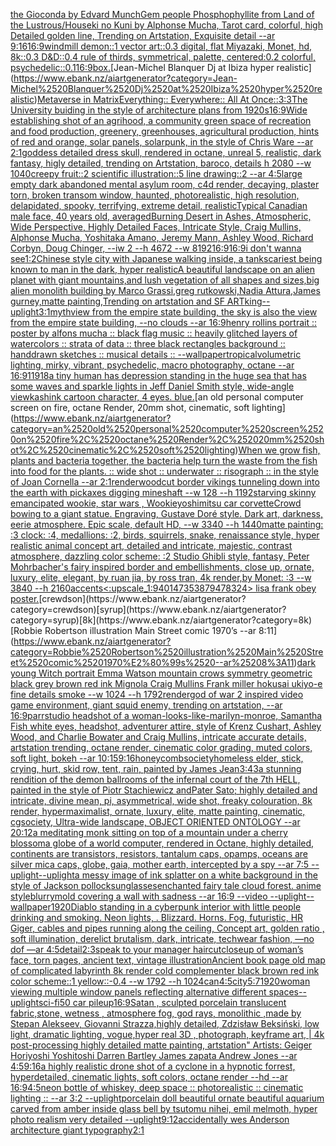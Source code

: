 [the Gioconda by Edvard Munch](https://www.ebank.nz/aiartgenerator?category=the%2520Gioconda%2520by%2520Edvard%2520Munch)[Gem people Phosphophyllite from Land of the Lustrous/Houseki no Kuni by Alphonse Mucha, Tarot card, colorful, high Detailed golden line, Trending on Artstation, Exquisite detail --ar 9:16](https://www.ebank.nz/aiartgenerator?category=Gem%2520people%2520Phosphophyllite%2520from%2520Land%2520of%2520the%2520Lustrous/Houseki%2520no%2520Kuni%2520by%2520Alphonse%2520Mucha%2C%2520Tarot%2520card%2C%2520colorful%2C%2520high%2520Detailed%2520golden%2520line%2C%2520Trending%2520on%2520Artstation%2C%2520Exquisite%2520detail%2520--ar%25209%3A16)[16:9](https://www.ebank.nz/aiartgenerator?category=16%3A9)[windmill demon::1 vector art::0.3 digital, flat Miyazaki, Monet, hd, 8k::0.3 D&D::0.4 rule of thirds, symmetrical, palette, centered:0.2 colorful, psychedelic::0.1](https://www.ebank.nz/aiartgenerator?category=windmill%2520demon%3A%3A1%2520vector%2520art%3A%3A0.3%2520digital%2C%2520flat%2520Miyazaki%2C%2520Monet%2C%2520hd%2C%25208k%3A%3A0.3%2520D%26D%3A%3A0.4%2520rule%2520of%2520thirds%2C%2520symmetrical%2C%2520palette%2C%2520centered%3A0.2%2520colorful%2C%2520psychedelic%3A%3A0.1)[16:9](https://www.ebank.nz/aiartgenerator?category=16%3A9)[box.](https://www.ebank.nz/aiartgenerator?category=box.)[Jean-Michel Blanquer Dj at Ibiza hyper realistic](https://www.ebank.nz/aiartgenerator?category=Jean-Michel%2520Blanquer%2520Dj%2520at%2520Ibiza%2520hyper%2520realistic)[Metaverse in Matrix](https://www.ebank.nz/aiartgenerator?category=Metaverse%2520in%2520Matrix)[Everything:: Everywhere:: All At Once::](https://www.ebank.nz/aiartgenerator?category=Everything%3A%3A%2520Everywhere%3A%3A%2520All%2520At%2520Once%3A%3A)[3:3](https://www.ebank.nz/aiartgenerator?category=3%3A3)[The University buiding in the style of architecture plans from 1920s](https://www.ebank.nz/aiartgenerator?category=The%2520University%2520buiding%2520in%2520the%2520style%2520of%2520architecture%2520plans%2520from%25201920s)[16:9](https://www.ebank.nz/aiartgenerator?category=16%3A9)[Wide establishing shot of an agrihood, a community green space of recreation and food production, greenery, greenhouses, agricultural production, hints of red and orange, solar panels, solarpunk, in the style of Chris Ware --ar 2:1](https://www.ebank.nz/aiartgenerator?category=Wide%2520establishing%2520shot%2520of%2520an%2520agrihood%2C%2520a%2520community%2520green%2520space%2520of%2520recreation%2520and%2520food%2520production%2C%2520greenery%2C%2520greenhouses%2C%2520agricultural%2520production%2C%2520hints%2520of%2520red%2520and%2520orange%2C%2520solar%2520panels%2C%2520solarpunk%2C%2520in%2520the%2520style%2520of%2520Chris%2520Ware%2520--ar%25202%3A1)[goddess detailed dress skull, rendered in octane, unreal 5, realistic, dark fantasy, higly detailed, trending on Artstation, baroco, details h 2080 --w 1040](https://www.ebank.nz/aiartgenerator?category=goddess%2520detailed%2520dress%2520skull%2C%2520rendered%2520in%2520octane%2C%2520unreal%25205%2C%2520realistic%2C%2520dark%2520fantasy%2C%2520higly%2520detailed%2C%2520trending%2520on%2520Artstation%2C%2520baroco%2C%2520details%2520h%25202080%2520--w%25201040)[creepy fruit::2 scientific illustration::5 line drawing::2  --ar 4:5](https://www.ebank.nz/aiartgenerator?category=creepy%2520fruit%3A%3A2%2520scientific%2520illustration%3A%3A5%2520line%2520drawing%3A%3A2%2520%2520--ar%25204%3A5)[large empty dark abandoned mental asylum room, c4d render, decaying, plaster torn, broken transom window, haunted, photorealistic, high resolution, delapidated, spooky, terrifying, extreme detail, realistic](https://www.ebank.nz/aiartgenerator?category=large%2520empty%2520dark%2520abandoned%2520mental%2520asylum%2520room%2C%2520c4d%2520render%2C%2520decaying%2C%2520plaster%2520torn%2C%2520broken%2520transom%2520window%2C%2520haunted%2C%2520photorealistic%2C%2520high%2520resolution%2C%2520delapidated%2C%2520spooky%2C%2520terrifying%2C%2520extreme%2520detail%2C%2520realistic)[Typical Canadian male face, 40 years old, averaged](https://www.ebank.nz/aiartgenerator?category=Typical%2520Canadian%2520male%2520face%2C%252040%2520years%2520old%2C%2520averaged)[Burning Desert in Ashes, Atmospheric, Wide Perspective, Highly Detailed Faces, Intricate Style, Craig Mullins, Alphonse Mucha, Yoshitaka Amano, Jeremy Mann, Ashley Wood, Richard Corbyn, Doug Chinger, --iw 2 --h 4672 --w 8192](https://www.ebank.nz/aiartgenerator?category=Burning%2520Desert%2520in%2520Ashes%2C%2520Atmospheric%2C%2520Wide%2520Perspective%2C%2520Highly%2520Detailed%2520Faces%2C%2520Intricate%2520Style%2C%2520Craig%2520Mullins%2C%2520Alphonse%2520Mucha%2C%2520Yoshitaka%2520Amano%2C%2520Jeremy%2520Mann%2C%2520Ashley%2520Wood%2C%2520Richard%2520Corbyn%2C%2520Doug%2520Chinger%2C%2520--iw%25202%2520--h%25204672%2520--w%25208192)[16:9](https://www.ebank.nz/aiartgenerator?category=16%3A9)[16:9](https://www.ebank.nz/aiartgenerator?category=16%3A9)[i don't wanna see](https://www.ebank.nz/aiartgenerator?category=i%2520don%27t%2520wanna%2520see)[1:2](https://www.ebank.nz/aiartgenerator?category=1%3A2)[Chinese style city with Japanese walking inside, a tank](https://www.ebank.nz/aiartgenerator?category=Chinese%2520style%2520city%2520with%2520Japanese%2520walking%2520inside%2C%2520a%2520tank)[scariest being known to man in the dark, hyper realistic](https://www.ebank.nz/aiartgenerator?category=scariest%2520being%2520known%2520to%2520man%2520in%2520the%2520dark%2C%2520hyper%2520realistic)[A beautiful landscape on an alien planet with giant mountains,and lush vegetation of all shapes and sizes,big alien monolith building by Marco Grassi,greg rutkowski,Nadia Attura,James gurney,matte painting,Trending on artstation and SF ART](https://www.ebank.nz/aiartgenerator?category=A%2520beautiful%2520landscape%2520on%2520an%2520alien%2520planet%2520with%2520giant%2520mountains%2Cand%2520lush%2520vegetation%2520of%2520all%2520shapes%2520and%2520sizes%2Cbig%2520alien%2520monolith%2520building%2520by%2520Marco%2520Grassi%2Cgreg%2520rutkowski%2CNadia%2520Attura%2CJames%2520gurney%2Cmatte%2520painting%2CTrending%2520on%2520artstation%2520and%2520SF%2520ART)[king](https://www.ebank.nz/aiartgenerator?category=king)[--uplight](https://www.ebank.nz/aiartgenerator?category=--uplight)[3:1](https://www.ebank.nz/aiartgenerator?category=3%3A1)[myth](https://www.ebank.nz/aiartgenerator?category=myth)[view from the empire state building, the sky is also the view from the empire state building, --no clouds --ar 16:9](https://www.ebank.nz/aiartgenerator?category=view%2520from%2520the%2520empire%2520state%2520building%2C%2520the%2520sky%2520is%2520also%2520the%2520view%2520from%2520the%2520empire%2520state%2520building%2C%2520--no%2520clouds%2520--ar%252016%3A9)[henry rollins portrait :: poster by alfons mucha :: black flag music :: heavily glitched layers of watercolors :: strata of data :: three black rectangles background :: handdrawn sketches :: musical details :: --wallpaper](https://www.ebank.nz/aiartgenerator?category=henry%2520rollins%2520portrait%2520%3A%3A%2520poster%2520by%2520alfons%2520mucha%2520%3A%3A%2520black%2520flag%2520music%2520%3A%3A%2520heavily%2520glitched%2520layers%2520of%2520watercolors%2520%3A%3A%2520strata%2520of%2520data%2520%3A%3A%2520three%2520black%2520rectangles%2520background%2520%3A%3A%2520handdrawn%2520sketches%2520%3A%3A%2520musical%2520details%2520%3A%3A%2520--wallpaper)[tropical](https://www.ebank.nz/aiartgenerator?category=tropical)[volumetric lighting, mirky, vibrant, psychedelic, macro photography, octane --ar 16:9](https://www.ebank.nz/aiartgenerator?category=volumetric%2520lighting%2C%2520mirky%2C%2520vibrant%2C%2520psychedelic%2C%2520macro%2520photography%2C%2520octane%2520--ar%252016%3A9)[11918](https://www.ebank.nz/aiartgenerator?category=11918)[a tiny human has depression standing in the huge sea that has some waves and sparkle lights in Jeff Daniel Smith style, wide-angle view](https://www.ebank.nz/aiartgenerator?category=a%2520tiny%2520human%2520has%2520depression%2520standing%2520in%2520the%2520huge%2520sea%2520that%2520has%2520some%2520waves%2520and%2520sparkle%2520lights%2520in%2520Jeff%2520Daniel%2520Smith%2520style%2C%2520wide-angle%2520view)[kashink cartoon character, 4 eyes. blue.](https://www.ebank.nz/aiartgenerator?category=kashink%2520cartoon%2520character%2C%25204%2520eyes.%2520blue.)[an old personal computer screen on fire, octane Render, 20mm shot, cinematic, soft lighting](https://www.ebank.nz/aiartgenerator?category=an%2520old%2520personal%2520computer%2520screen%2520on%2520fire%2C%2520octane%2520Render%2C%252020mm%2520shot%2C%2520cinematic%2C%2520soft%2520lighting)[When we grow fish, plants and bacteria together, the bacteria help turn the waste from the fish into food for the plants. :: wide shot :: underwater :: risograph :: in the style of Joan Cornella --ar 2:1](https://www.ebank.nz/aiartgenerator?category=When%2520we%2520grow%2520fish%2C%2520plants%2520and%2520bacteria%2520together%2C%2520the%2520bacteria%2520help%2520turn%2520the%2520waste%2520from%2520the%2520fish%2520into%2520food%2520for%2520the%2520plants.%2520%3A%3A%2520wide%2520shot%2520%3A%3A%2520underwater%2520%3A%3A%2520risograph%2520%3A%3A%2520in%2520the%2520style%2520of%2520Joan%2520Cornella%2520--ar%25202%3A1)[render](https://www.ebank.nz/aiartgenerator?category=render)[woodcut border vikings tunneling down into the earth with pickaxes digging mineshaft --w 128 --h 1192](https://www.ebank.nz/aiartgenerator?category=woodcut%2520border%2520vikings%2520tunneling%2520down%2520into%2520the%2520earth%2520with%2520pickaxes%2520digging%2520mineshaft%2520--w%2520128%2520--h%25201192)[starving skinny emancipated wookie, star wars , Wookie](https://www.ebank.nz/aiartgenerator?category=starving%2520skinny%2520emancipated%2520wookie%2C%2520star%2520wars%2520%2C%2520Wookie)[yoshimitsu car corvette](https://www.ebank.nz/aiartgenerator?category=yoshimitsu%2520car%2520corvette)[Crowd bowing to a giant statue. Engraving, Gustave Doré style. Dark art, darkness, eerie atmosphere. Epic scale, default HD, --w 3340 --h 1440](https://www.ebank.nz/aiartgenerator?category=Crowd%2520bowing%2520to%2520a%2520giant%2520statue.%2520Engraving%2C%2520Gustave%2520Dor%C3%A9%2520style.%2520Dark%2520art%2C%2520darkness%2C%2520eerie%2520atmosphere.%2520Epic%2520scale%2C%2520default%2520HD%2C%2520--w%25203340%2520--h%25201440)[matte painting: :3 clock: :4, medallions: :2, birds, squirrels, snake, renaissance style, hyper realistic animal concept art, detailed and intricate, majestic, contrast atmosphere, dazzling color scheme: :2 Studio Ghibli style, fantasy, Peter Mohrbacher's fairy inspired border and embellishments, close up, ornate, luxury, elite, elegant, by ruan jia, by ross tran, 4k render,by Monet: :3 --w 3840 --h 2160](https://www.ebank.nz/aiartgenerator?category=matte%2520painting%3A%2520%3A3%2520clock%3A%2520%3A4%2C%2520medallions%3A%2520%3A2%2C%2520birds%2C%2520squirrels%2C%2520snake%2C%2520renaissance%2520style%2C%2520hyper%2520realistic%2520animal%2520concept%2520art%2C%2520detailed%2520and%2520intricate%2C%2520majestic%2C%2520contrast%2520atmosphere%2C%2520dazzling%2520color%2520scheme%3A%2520%3A2%2520Studio%2520Ghibli%2520style%2C%2520fantasy%2C%2520Peter%2520Mohrbacher%27s%2520fairy%2520inspired%2520border%2520and%2520embellishments%2C%2520close%2520up%2C%2520ornate%2C%2520luxury%2C%2520elite%2C%2520elegant%2C%2520by%2520ruan%2520jia%2C%2520by%2520ross%2520tran%2C%25204k%2520render%2Cby%2520Monet%3A%2520%3A3%2520--w%25203840%2520--h%25202160)[accents](https://www.ebank.nz/aiartgenerator?category=accents)[<:upscale_1:940147353879478324> lisa frank obey poster.](https://www.ebank.nz/aiartgenerator?category=%3C%3Aupscale_1%3A940147353879478324%3E%2520lisa%2520frank%2520obey%2520poster.)[crewdson](https://www.ebank.nz/aiartgenerator?category=crewdson)[syrup](https://www.ebank.nz/aiartgenerator?category=syrup)[8k](https://www.ebank.nz/aiartgenerator?category=8k)[Robbie Robertson illustration Main Street comic 1970’s --ar 8:11](https://www.ebank.nz/aiartgenerator?category=Robbie%2520Robertson%2520illustration%2520Main%2520Street%2520comic%25201970%E2%80%99s%2520--ar%25208%3A11)[dark young Witch portrait Emma Watson mountain crows symmetry geometric black grey brown red ink Mignola Craig Mullins Frank miller hokusai ukiyo-e fine details smoke --w 1024 --h 1792](https://www.ebank.nz/aiartgenerator?category=dark%2520young%2520Witch%2520portrait%2520Emma%2520Watson%2520mountain%2520crows%2520symmetry%2520geometric%2520black%2520grey%2520brown%2520red%2520ink%2520Mignola%2520Craig%2520Mullins%2520Frank%2520miller%2520hokusai%2520ukiyo-e%2520fine%2520details%2520smoke%2520--w%25201024%2520--h%25201792)[render](https://www.ebank.nz/aiartgenerator?category=render)[god of war 2 inspired video game environment, giant squid enemy, trending on artstation, --ar 16:9](https://www.ebank.nz/aiartgenerator?category=god%2520of%2520war%25202%2520inspired%2520video%2520game%2520environment%2C%2520giant%2520squid%2520enemy%2C%2520trending%2520on%2520artstation%2C%2520--ar%252016%3A9)[parr](https://www.ebank.nz/aiartgenerator?category=parr)[](https://www.ebank.nz/aiartgenerator?category=)[studio headshot of a woman-looks-like-marilyn-monroe, Samantha Fish white eyes, headshot, adventurer attire, style of Krenz Cushart, Ashley Wood, and Charlie Bowater and Craig Mullins, intricate accurate details, artstation trending, octane render, cinematic color grading, muted colors, soft light, bokeh --ar 10:15](https://www.ebank.nz/aiartgenerator?category=studio%2520headshot%2520of%2520a%2520woman-looks-like-marilyn-monroe%2C%2520Samantha%2520Fish%2520white%2520eyes%2C%2520headshot%2C%2520adventurer%2520attire%2C%2520style%2520of%2520Krenz%2520Cushart%2C%2520Ashley%2520Wood%2C%2520and%2520Charlie%2520Bowater%2520and%2520Craig%2520Mullins%2C%2520intricate%2520accurate%2520details%2C%2520artstation%2520trending%2C%2520octane%2520render%2C%2520cinematic%2520color%2520grading%2C%2520muted%2520colors%2C%2520soft%2520light%2C%2520bokeh%2520--ar%252010%3A15)[9:16](https://www.ebank.nz/aiartgenerator?category=9%3A16)[honeycomb](https://www.ebank.nz/aiartgenerator?category=honeycomb)[society](https://www.ebank.nz/aiartgenerator?category=society)[](https://www.ebank.nz/aiartgenerator?category=)[homeless elder, stick, crying, hurt, skid row, tent, rain, painted by James Jean](https://www.ebank.nz/aiartgenerator?category=homeless%2520elder%2C%2520stick%2C%2520crying%2C%2520hurt%2C%2520skid%2520row%2C%2520tent%2C%2520rain%2C%2520painted%2520by%2520James%2520Jean)[3:4](https://www.ebank.nz/aiartgenerator?category=3%3A4)[3](https://www.ebank.nz/aiartgenerator?category=3)[a  stunning rendition of the demon ballrooms of the infernal court of the 7th HELL, painted in the style of Piotr Stachiewicz andPater Sato; highly detailed and intricate, divine mean, pi, asymmetrical, wide shot, freaky colouration, 8k render, hypermaximalist, ornate, luxury, elite, matte painting, cinematic, cgsociety, Ultra-wide landscape, OBJECT ORIENTED ONTOLOGY --ar 20:12](https://www.ebank.nz/aiartgenerator?category=a%2520%2520stunning%2520rendition%2520of%2520the%2520demon%2520ballrooms%2520of%2520the%2520infernal%2520court%2520of%2520the%25207th%2520HELL%2C%2520painted%2520in%2520the%2520style%2520of%2520Piotr%2520Stachiewicz%2520andPater%2520Sato%3B%2520highly%2520detailed%2520and%2520intricate%2C%2520divine%2520mean%2C%2520pi%2C%2520asymmetrical%2C%2520wide%2520shot%2C%2520freaky%2520colouration%2C%25208k%2520render%2C%2520hypermaximalist%2C%2520ornate%2C%2520luxury%2C%2520elite%2C%2520matte%2520painting%2C%2520cinematic%2C%2520cgsociety%2C%2520Ultra-wide%2520landscape%2C%2520OBJECT%2520ORIENTED%2520ONTOLOGY%2520--ar%252020%3A12)[a meditating monk sitting on top of a mountain under a cherry blossom](https://www.ebank.nz/aiartgenerator?category=a%2520meditating%2520monk%2520sitting%2520on%2520top%2520of%2520a%2520mountain%2520under%2520a%2520cherry%2520blossom)[a globe of a world computer, rendered in Octane, highly detailed, continents are transistors, resistors, tantalum caps, opamps, oceans are silver mica caps, globe, gaia, mother earth, intercepted by a spy --ar 7:5 --uplight](https://www.ebank.nz/aiartgenerator?category=a%2520globe%2520of%2520a%2520world%2520computer%2C%2520rendered%2520in%2520Octane%2C%2520highly%2520detailed%2C%2520continents%2520are%2520transistors%2C%2520resistors%2C%2520tantalum%2520caps%2C%2520opamps%2C%2520oceans%2520are%2520silver%2520mica%2520caps%2C%2520globe%2C%2520gaia%2C%2520mother%2520earth%2C%2520intercepted%2520by%2520a%2520spy%2520--ar%25207%3A5%2520--uplight)[--uplight](https://www.ebank.nz/aiartgenerator?category=--uplight)[a messy image of ink splatter on a white background in the style of Jackson pollock](https://www.ebank.nz/aiartgenerator?category=a%2520messy%2520image%2520of%2520ink%2520splatter%2520on%2520a%2520white%2520background%2520in%2520the%2520style%2520of%2520Jackson%2520pollock)[sunglasses](https://www.ebank.nz/aiartgenerator?category=sunglasses)[enchanted fairy tale cloud forest. anime style](https://www.ebank.nz/aiartgenerator?category=enchanted%2520fairy%2520tale%2520cloud%2520forest.%2520anime%2520style)[blurry](https://www.ebank.nz/aiartgenerator?category=blurry)[mold covering a wall with sadness  --ar 16:9 --video --uplight](https://www.ebank.nz/aiartgenerator?category=mold%2520covering%2520a%2520wall%2520with%2520sadness%2520%2520--ar%252016%3A9%2520--video%2520--uplight)[--wallpaper](https://www.ebank.nz/aiartgenerator?category=--wallpaper)[1920](https://www.ebank.nz/aiartgenerator?category=1920)[Diablo standing in a cyberpunk interior with little people drinking and smoking. Neon lights, . Blizzard. Horns. Fog, futuristic, HR Giger, cables and pipes running along the ceiling, Concept art, golden ratio , soft illumination, derelict brutalism, dark, intricate, techwear fashion, —no dof —ar 4:5](https://www.ebank.nz/aiartgenerator?category=Diablo%2520standing%2520in%2520a%2520cyberpunk%2520interior%2520with%2520little%2520people%2520drinking%2520and%2520smoking.%2520Neon%2520lights%2C%2520.%2520Blizzard.%2520Horns.%2520Fog%2C%2520futuristic%2C%2520HR%2520Giger%2C%2520cables%2520and%2520pipes%2520running%2520along%2520the%2520ceiling%2C%2520Concept%2520art%2C%2520golden%2520ratio%2520%2C%2520soft%2520illumination%2C%2520derelict%2520brutalism%2C%2520dark%2C%2520intricate%2C%2520techwear%2520fashion%2C%2520%E2%80%94no%2520dof%2520%E2%80%94ar%25204%3A5)[detail](https://www.ebank.nz/aiartgenerator?category=detail)[2:3](https://www.ebank.nz/aiartgenerator?category=2%3A3)[speak to your manager haircut](https://www.ebank.nz/aiartgenerator?category=speak%2520to%2520your%2520manager%2520haircut)[closeup of woman’s face, torn pages, ancient text, vintage illustration](https://www.ebank.nz/aiartgenerator?category=closeup%2520of%2520woman%E2%80%99s%2520face%2C%2520torn%2520pages%2C%2520ancient%2520text%2C%2520vintage%2520illustration)[Ancient book page old map of complicated labyrinth 8k render cold complementer black brown red ink   color scheme::1 yellow::-0.4  --w 1792 --h 1024](https://www.ebank.nz/aiartgenerator?category=Ancient%2520book%2520page%2520old%2520map%2520of%2520complicated%2520labyrinth%25208k%2520render%2520cold%2520complementer%2520black%2520brown%2520red%2520ink%2520%2520%2520color%2520scheme%3A%3A1%2520yellow%3A%3A-0.4%2520%2520--w%25201792%2520--h%25201024)[can](https://www.ebank.nz/aiartgenerator?category=can)[4:5](https://www.ebank.nz/aiartgenerator?category=4%3A5)[city](https://www.ebank.nz/aiartgenerator?category=city)[5:7](https://www.ebank.nz/aiartgenerator?category=5%3A7)[1920](https://www.ebank.nz/aiartgenerator?category=1920)[woman viewing multiple window panels reflecting alternative different spaces](https://www.ebank.nz/aiartgenerator?category=woman%2520viewing%2520multiple%2520window%2520panels%2520reflecting%2520alternative%2520different%2520spaces)[--uplight](https://www.ebank.nz/aiartgenerator?category=--uplight)[sci-fi](https://www.ebank.nz/aiartgenerator?category=sci-fi)[50 car pileup](https://www.ebank.nz/aiartgenerator?category=50%2520car%2520pileup)[16:9](https://www.ebank.nz/aiartgenerator?category=16%3A9)[Satan , sculpted porcelain translucent fabric,stone, wetness , atmosphere fog, god rays, monolithic ,made by Stepan Alekseev, Giovanni Strazza,highly detailed, Zdzisław Beksiński, low light, dramatic lighting, vogue,hyper real 3D , photograph, keyframe art, | 4k post-processing highly detailed matte painting, artstation" Artists: Geiger Horiyoshi Yoshitoshi Darren Bartley James zapata Andrew Jones --ar 4:5](https://www.ebank.nz/aiartgenerator?category=Satan%2520%2C%2520sculpted%2520porcelain%2520translucent%2520fabric%2Cstone%2C%2520wetness%2520%2C%2520atmosphere%2520fog%2C%2520god%2520rays%2C%2520monolithic%2520%2Cmade%2520by%2520Stepan%2520Alekseev%2C%2520Giovanni%2520Strazza%2Chighly%2520detailed%2C%2520Zdzis%C5%82aw%2520Beksi%C5%84ski%2C%2520low%2520light%2C%2520dramatic%2520lighting%2C%2520vogue%2Chyper%2520real%25203D%2520%2C%2520photograph%2C%2520keyframe%2520art%2C%2520%7C%25204k%2520post-processing%2520highly%2520detailed%2520matte%2520painting%2C%2520artstation%22%2520Artists%3A%2520Geiger%2520Horiyoshi%2520Yoshitoshi%2520Darren%2520Bartley%2520James%2520zapata%2520Andrew%2520Jones%2520--ar%25204%3A5)[9:16](https://www.ebank.nz/aiartgenerator?category=9%3A16)[a highly realistic drone shot of a cyclone in a hypnotic forrest, hyperdetailed, cinematic lights, soft colors, octane render --hd --ar 16:9](https://www.ebank.nz/aiartgenerator?category=a%2520highly%2520realistic%2520drone%2520shot%2520of%2520a%2520cyclone%2520in%2520a%2520hypnotic%2520forrest%2C%2520hyperdetailed%2C%2520cinematic%2520lights%2C%2520soft%2520colors%2C%2520octane%2520render%2520--hd%2520--ar%252016%3A9)[4:5](https://www.ebank.nz/aiartgenerator?category=4%3A5)[](https://www.ebank.nz/aiartgenerator?category=)[neon bottle of whiskey, deep space :: photorealistic :: cinematic lighting :: --ar 3:2 --uplight](https://www.ebank.nz/aiartgenerator?category=neon%2520bottle%2520of%2520whiskey%2C%2520deep%2520space%2520%3A%3A%2520photorealistic%2520%3A%3A%2520cinematic%2520lighting%2520%3A%3A%2520--ar%25203%3A2%2520--uplight)[porcelain doll beautiful ornate beautiful aquarium carved from amber inside glass bell by tsutomu nihei, emil melmoth,  hyper photo realism very detailed --uplight](https://www.ebank.nz/aiartgenerator?category=porcelain%2520doll%2520beautiful%2520ornate%2520beautiful%2520aquarium%2520carved%2520from%2520amber%2520inside%2520glass%2520bell%2520by%2520tsutomu%2520nihei%2C%2520emil%2520melmoth%2C%2520%2520hyper%2520photo%2520realism%2520very%2520detailed%2520--uplight)[9:12](https://www.ebank.nz/aiartgenerator?category=9%3A12)[accidentally wes Anderson architecture giant  typography](https://www.ebank.nz/aiartgenerator?category=accidentally%2520wes%2520Anderson%2520architecture%2520giant%2520%2520typography)[2:1](https://www.ebank.nz/aiartgenerator?category=2%3A1)